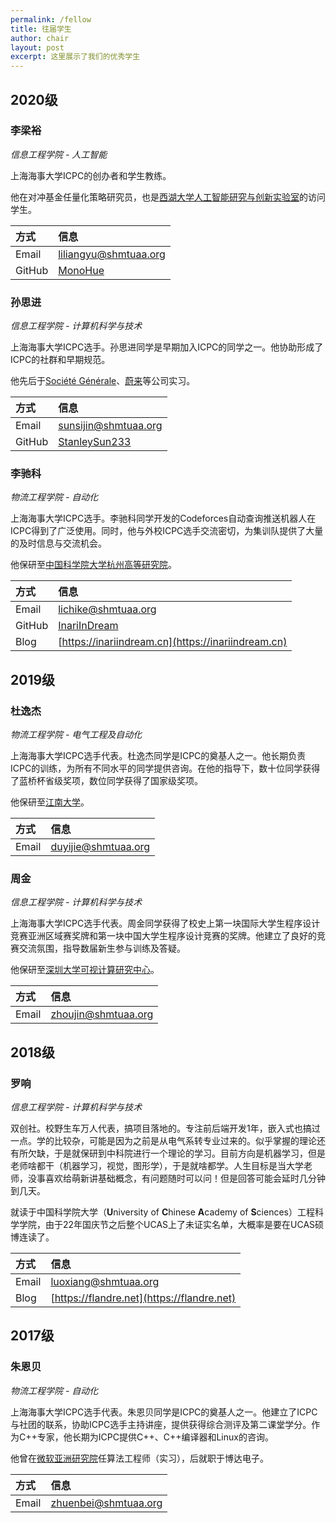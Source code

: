 ```yaml
---
permalink: /fellow
title: 往届学生
author: chair
layout: post
excerpt: 这里展示了我们的优秀学生
---
```


## 2020级

### 李梁裕

_信息工程学院 - 人工智能_

上海海事大学ICPC的创办者和学生教练。

他在对冲基金任量化策略研究员，也是[西湖大学人工智能研究与创新实验室](https://www.westlake.edu.cn/ffaculty/stan-zq-li.html)的访问学生。

| 方式     | 信息                                                    |
|:-------|:------------------------------------------------------|
| Email  | [liliangyu@shmtuaa.org](mailto:liliangyu@shmtuaa.org) |
| GitHub | [MonoHue](https://github.com/MonoHue)                 |

### 孙思进

_信息工程学院 - 计算机科学与技术_

上海海事大学ICPC选手。孙思进同学是早期加入ICPC的同学之一。他协助形成了ICPC的社群和早期规范。

他先后于[Société Générale](https://societegenerale.cn)、[蔚来](https://www.nio.cn)等公司实习。

| 方式     | 信息                                                  |
|:-------|:----------------------------------------------------|
| Email  | [sunsijin@shmtuaa.org](mailto:sunsijin@shmtuaa.org) |
| GitHub | [StanleySun233](https://github.com/StanleySun233)   |

### 李驰科

_物流工程学院 - 自动化_

上海海事大学ICPC选手。李驰科同学开发的Codeforces自动查询推送机器人在ICPC得到了广泛使用。同时，他与外校ICPC选手交流密切，为集训队提供了大量的及时信息与交流机会。

他保研至[中国科学院大学杭州高等研究院](http://hias.ucas.ac.cn)。

| 方式     | 信息                                                 |
|:-------|:---------------------------------------------------|
| Email  | [lichike@shmtuaa.org](mailto:lichike@shmtuaa.org)  |
| GitHub | [InariInDream](https://github.com/InariInDream)    |
| Blog   | [https://inariindream.cn](https://inariindream.cn) |

## 2019级

### 杜逸杰

_物流工程学院 - 电气工程及自动化_

上海海事大学ICPC选手代表。杜逸杰同学是ICPC的奠基人之一。他长期负责ICPC的训练，为所有不同水平的同学提供咨询。在他的指导下，数十位同学获得了蓝桥杯省级奖项，数位同学获得了国家级奖项。

他保研至[江南大学](https://www.jiangnan.edu.cn)。

| 方式    | 信息                                                |
|:------|:--------------------------------------------------|
| Email | [duyijie@shmtuaa.org](mailto:yijiedu@shmtuaa.org) |

### 周金

_信息工程学院 - 计算机科学与技术_

上海海事大学ICPC选手代表。周金同学获得了校史上第一块国际大学生程序设计竞赛亚洲区域赛奖牌和第一块中国大学生程序设计竞赛的奖牌。他建立了良好的竞赛交流氛围，指导数届新生参与训练及答疑。

他保研至[深圳大学可视计算研究中心](http://vcc.tech/)。

| 方式    | 信息                                                |
|:------|:--------------------------------------------------|
| Email | [zhoujin@shmtuaa.org](mailto:zhoujin@shmtuaa.org) |

## 2018级

### 罗响

_信息工程学院 - 计算机科学与技术_

双创社。校野生车万人代表，搞项目落地的。专注前后端开发1年，嵌入式也搞过一点。学的比较杂，可能是因为之前是从电气系转专业过来的。似乎掌握的理论还有所欠缺，于是就保研到中科院进行一个理论的学习。目前方向是机器学习，但是老师啥都干（机器学习，视觉，图形学），于是就啥都学。人生目标是当大学老师，没事喜欢给萌新讲基础概念，有问题随时可以问！但是回答可能会延时几分钟到几天。

就读于中国科学院大学（**U**niversity of **C**hinese **A**cademy of **S**ciences）工程科学学院，由于22年国庆节之后整个UCAS上了未证实名单，大概率是要在UCAS硕博连读了。

| 方式    | 信息                                                  |
|:------|:----------------------------------------------------|
| Email | [luoxiang@shmtuaa.org](mailto:luoxiang@shmtuaa.org) |
| Blog  | [https://flandre.net](https://flandre.net)          |

## 2017级

### 朱恩贝

_物流工程学院 - 自动化_

上海海事大学ICPC选手代表。朱恩贝同学是ICPC的奠基人之一。他建立了ICPC与社团的联系，协助ICPC选手主持讲座，提供获得综合测评及第二课堂学分。作为C++专家，他长期为ICPC提供C++、C++编译器和Linux的咨询。

他曾在[微软亚洲研究院](https://www.msra.cn)任算法工程师（实习），后就职于博达电子。

| 方式    | 信息                                                  |
|:------|:----------------------------------------------------|
| Email | [zhuenbei@shmtuaa.org](mailto:zhuenbei@shmtuaa.org) |

